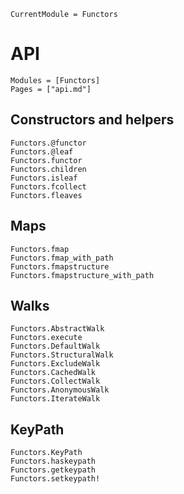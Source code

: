 ```@meta
CurrentModule = Functors
```

# API

```@index
Modules = [Functors]
Pages = ["api.md"]
```

## Constructors and helpers

```@docs
Functors.@functor
Functors.@leaf
Functors.functor
Functors.children
Functors.isleaf
Functors.fcollect
Functors.fleaves
```

## Maps

```@docs
Functors.fmap
Functors.fmap_with_path
Functors.fmapstructure
Functors.fmapstructure_with_path
```

## Walks

```@docs
Functors.AbstractWalk
Functors.execute
Functors.DefaultWalk
Functors.StructuralWalk
Functors.ExcludeWalk
Functors.CachedWalk
Functors.CollectWalk
Functors.AnonymousWalk
Functors.IterateWalk
```

## KeyPath

```@docs
Functors.KeyPath
Functors.haskeypath
Functors.getkeypath
Functors.setkeypath!
```
